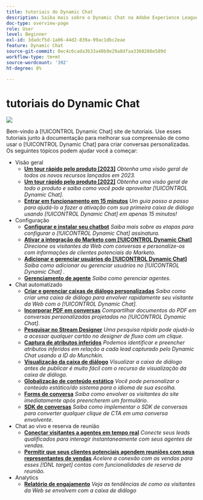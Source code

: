 ```yaml
---
title: tutoriais do Dynamic Chat
description: Saiba mais sobre o Dynamic Chat na Adobe Experience League. Use estes tutoriais junto à documentação para melhorar sua compreensão de como usar o Dynamic Chat para criar conversas personalizadas.
doc-type: overview-page
role: User
level: Beginner
exl-id: 3dadcf5d-1a06-44d2-839a-99ac1dbc2eae
feature: Dynamic Chat
source-git-commit: 0ec4c6cada3b33a40b9e29a8dfaa3360208e589d
workflow-type: tm+mt
source-wordcount: '392'
ht-degree: 8%

---
```


# tutoriais do Dynamic Chat

![](assets/dynamic-chat-header.png)

Bem-vindo à [!UICONTROL Dynamic Chat]  site de tutoriais. Use esses tutoriais junto à documentação para melhorar sua compreensão de como usar o [!UICONTROL Dynamic Chat]  para criar conversas personalizadas. Os seguintes tópicos podem ajudar você a começar:

* Visão geral
   * **[Um tour rápido pelo produto [2023]](product-tour.md)**
     *Obtenha uma visão geral de todos os novos recursos lançados em 2023.*
   * **[Um tour rápido pelo produto [2022]](product-tour.md)**
     *Obtenha uma visão geral de todo o produto e saiba como você pode aproveitar [!UICONTROL Dynamic Chat].*
   * **[Entrar em funcionamento em 15 minutos](go-live-in-15-minutes.md)**
     *Um guia passo a passo para ajudá-lo a fazer a ativação com sua primeira caixa de diálogo usando [!UICONTROL Dynamic Chat]  em apenas 15 minutos!*
* Configuração
   * **[Configurar e instalar seu chatbot](setup.md)**
     *Saiba mais sobre as etapas para configurar o [!UICONTROL Dynamic Chat]  assinatura.*
   * **[Ativar a integração do Marketo com [!UICONTROL Dynamic Chat]](marketo-integration.md)**
     *Direcione os visitantes da Web com conversas e personalize-os com informações de clientes potenciais do Marketo.*
   * **[Adicionar e gerenciar usuários do [!UICONTROL Dynamic Chat]](user-management.md)**
     *Saiba como adicionar ou gerenciar usuários no [!UICONTROL Dynamic Chat] .*
   * **[Gerenciamento de agente](agent-management.md)**
     *Saiba como gerenciar agentes.*
* Chat automatizado
   * **[Criar e gerenciar caixas de diálogo personalizadas](dialogue-management.md)**
     *Saiba como criar uma caixa de diálogo para envolver rapidamente seu visitante da Web com o [!UICONTROL Dynamic Chat].*
   * **[Incorporar PDF em conversas](document-cloud-integration.md)**
     *Compartilhar documentos do PDF em conversas personalizadas projetadas no [!UICONTROL Dynamic Chat].*
   * **[Pesquisar no Stream Designer](search-in-stream-designer.md)**
     *Uma pesquisa rápida pode ajudá-lo a acessar qualquer cartão no designer de fluxo com um clique.*
   * **[Captura de atributos inferidos](capture-inferred-attributes.md)**
     *Podemos identificar e preencher atributos inferidos em relação a cada lead capturado pelo Dynamic Chat usando a ID do Munchkin.*
   * **[Visualização da caixa de diálogo](dialogue-preview.md)**
     *Visualizar a caixa de diálogo antes de publicar é muito fácil com o recurso de visualização da caixa de diálogo.*
   * **[Globalização de conteúdo estático](globalization-of-static-content.md)**
     *Você pode personalizar o conteúdo estático/do sistema para o idioma de sua escolha.*
   * **[Forms de conversa](conversational-forms.md)**
     *Saiba como envolver os visitantes do site imediatamente após preencherem um formulário.*
   * **[SDK de conversas](conversations-sdk.md)**
     *Saiba como implementar o SDK de conversas para converter qualquer clique de CTA em uma conversa envolvente.*
* Chat ao vivo e reserva de reunião
   * **[Conectar visitantes a agentes em tempo real](connect-visitors-to-live-agents.md)**
     *Conecte seus leads qualificados para interagir instantaneamente com seus agentes de vendas.*
   * **[Permitir que seus clientes potenciais agendem reuniões com seus representantes de vendas](meeting-booking.md)**
     *Acelere a conexão com as vendas para esses [!DNL target] contas com funcionalidades de reserva de reunião.*
* Analytics
   * **[Relatório de engajamento](engagement-report.md)**
     *Veja as tendências de como os visitantes da Web se envolvem com a caixa de diálogo*

